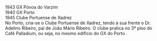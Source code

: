 
1943 GX Póvoa do Varzim\
1940 GX Porto\
1945 Clube Portuense de Xadrez\
No Porto, cria-se o Clube Portuense de Xadrez, tendo à sua frente o Dr. Adelino Ribeiro, pai
de João Mário Ribeiro. O clube pratica no 3º piso do Café Palladium, ou seja, no mesmo
edifício do GX do Porto .
